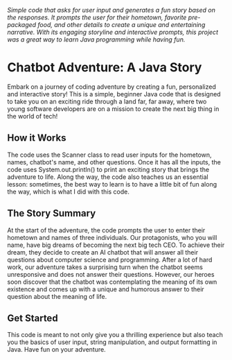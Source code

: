 _Simple code that asks for user input and generates a fun story based on the responses. It prompts the user for their hometown, favorite pre-packaged food, and other details to create a unique and entertaining narrative. With its engaging storyline and interactive prompts, this project was a great way to learn Java programming while having fun._

# Chatbot Adventure: A Java Story

Embark on a journey of coding adventure by creating a fun, personalized and interactive story! This is a simple, beginner Java code that is designed to take you on an exciting ride through a land far, far away, where two young software developers are on a mission to create the next big thing in the world of tech!

## How it Works

The code uses the Scanner class to read user inputs for the hometown, names, chatbot's name, and other questions. Once it has all the inputs, the code uses System.out.println() to print an exciting story that brings the adventure to life. Along the way, the code also teaches us an essential lesson: sometimes, the best way to learn is to have a little bit of fun along the way, which is what I did with this code.

## The Story Summary

At the start of the adventure, the code prompts the user to enter their hometown and names of three individuals. Our protagonists, who you will name, have big dreams of becoming the next big tech CEO. To achieve their dream, they decide to create an AI chatbot that will answer all their questions about computer science and programming. After a lot of hard work, our adventure takes a surprising turn when the chatbot seems unresponsive and does not answer their questions. However, our heroes soon discover that the chatbot was contemplating the meaning of its own existence and comes up with a unique and humorous answer to their question about the meaning of life.


## Get Started

This code is meant to not only give you a thrilling experience but also teach you the basics of user input, string manipulation, and output formatting in Java. Have fun on your adventure.

